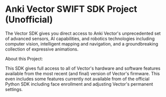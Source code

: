 # Anki Vector SWIFT SDK Project (Unofficial)


The Vector SDK gives you direct access to Anki Vector's unprecedented set of advanced sensors, AI capabilities, and robotics technologies including computer vision, intelligent mapping and navigation, and a groundbreaking collection of expressive animations.

About this Project:

This SDK gives full access to all of Vector's hardware and software features available from the most recent (and final) version of Vector's firmware. This even includes some features currently not available from of the official Python SDK including face enrollment and adjusting Vector's permanent settings.
